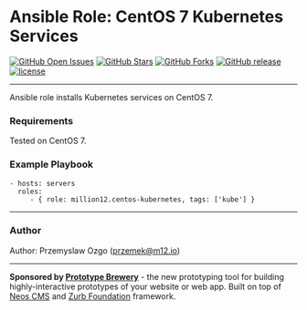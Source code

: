# Ansible Role: CentOS 7 Kubernetes Services
[![GitHub Open Issues](https://img.shields.io/github/issues/million12/ansible-role-centos-kubernetes.svg)](https://github.com/million12/ansible-role-centos-kubernetes/issues)
[![GitHub Stars](https://img.shields.io/github/stars/million12/ansible-role-centos-kubernetes.svg)](https://github.com/million12/ansible-role-centos-kubernetes)
[![GitHub Forks](https://img.shields.io/github/forks/million12/ansible-role-centos-kubernetes.svg)](https://github.com/million12/ansible-role-centos-kubernetes)
[![GitHub release](https://img.shields.io/github/release/million12/ansible-role-centos-kubernetes.svg)](https://github.com/million12/ansible-role-centos-kubernetes)
[![license](https://img.shields.io/github/license/million12/ansible-role-centos-kubernetes.svg?maxAge=2592000)](https://github.com/million12/ansible-role-centos-kubernetes/blob/master/LICENSE)

---

Ansible role installs Kubernetes services on CentOS 7.


### Requirements
Tested on CentOS 7.

### Example Playbook

    - hosts: servers
      roles:
         - { role: million12.centos-kubernetes, tags: ['kube'] }


---
### Author

Author: Przemyslaw Ozgo (<przemek@m12.io>)

---
**Sponsored by [Prototype Brewery](http://prototypebrewery.io/)** - the new prototyping tool for building highly-interactive prototypes of your website or web app. Built on top of [Neos CMS](https://www.neos.io/) and [Zurb Foundation](http://foundation.zurb.com/) framework.
